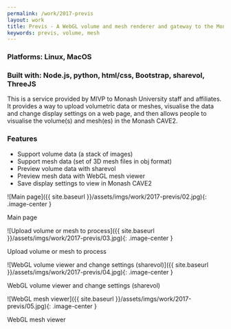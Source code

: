 ```yaml
---
permalink: /work/2017-previs
layout: work
title: Previs - A WebGL volume and mesh renderer and gateway to the Monash CAVE2
keywords: previs, volume, mesh
---
```


### **Platforms:** Linux, MacOS

### **Built with:** Node.js, python, html/css, Bootstrap, sharevol, ThreeJS

This is a service provided by MIVP to Monash University staff and affiliates. It provides a way to upload volumetric data or meshes, visualise the data and change display settings on a web page, and then allows people to visualise the volume(s) and mesh(es) in the Monash CAVE2.

### **Features**

- Support volume data (a stack of images)
- Support mesh data (set of 3D mesh files in obj format)
- Preview volume data with sharevol
- Preview mesh data with WebGL mesh viewer
- Save display settings to view in Monash CAVE2

![Main page]({{ site.baseurl }}/assets/imgs/work/2017-previs/02.jpg){: .image-center }
<p class="caption">Main page</p>

![Upload volume or mesh to process]({{ site.baseurl }}/assets/imgs/work/2017-previs/03.jpg){: .image-center }
<p class="caption">Upload volume or mesh to process</p>

![WebGL volume viewer and change settings (sharevol)]({{ site.baseurl }}/assets/imgs/work/2017-previs/04.jpg){: .image-center }
<p class="caption">WebGL volume viewer and change settings (sharevol)</p>

![WebGL mesh viewer]({{ site.baseurl }}/assets/imgs/work/2017-previs/05.jpg){: .image-center }
<p class="caption">WebGL mesh viewer</p>
